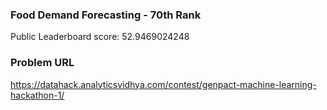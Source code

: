 ### Food Demand Forecasting - 70th Rank

Public Leaderboard score: 52.9469024248

### Problem URL

https://datahack.analyticsvidhya.com/contest/genpact-machine-learning-hackathon-1/


